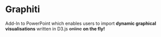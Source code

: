# Graphiti
Add-In to PowerPoint which enables users to import **dynamic graphical visualisations** written in D3.js ~~online~~ **on the fly!**
